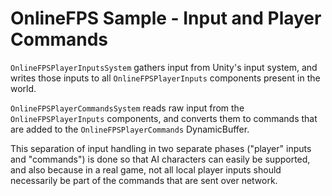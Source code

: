 

# OnlineFPS Sample - Input and Player Commands

`OnlineFPSPlayerInputsSystem` gathers input from Unity's input system, and writes those inputs to all `OnlineFPSPlayerInputs` components present in the world.

`OnlineFPSPlayerCommandsSystem` reads raw input from the `OnlineFPSPlayerInputs` components, and converts them to commands that are added to the `OnlineFPSPlayerCommands` DynamicBuffer. 

This separation of input handling in two separate phases ("player" inputs and "commands") is done so that AI characters can easily be supported, and also because in a real game, not all local player inputs should necessarily be part of the commands that are sent over network.